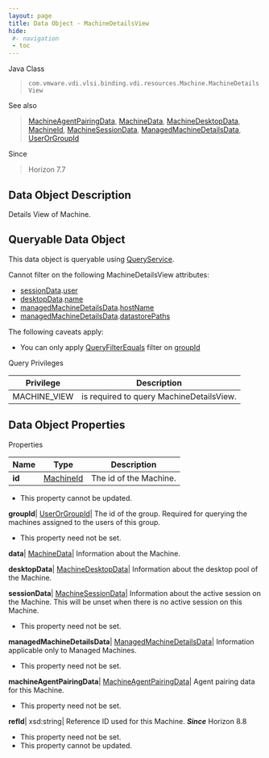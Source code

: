 ```yaml
---
layout: page
title: Data Object - MachineDetailsView
hide:
 #- navigation
 - toc
---
```






Java Class  
> `com.vmware.vdi.vlsi.binding.vdi.resources.Machine.MachineDetailsView`

See also  
> [MachineAgentPairingData](vdi.resources.Machine.MachineAgentPairingData.md), [MachineData](vdi.resources.Machine.MachineData.md), [MachineDesktopData](vdi.resources.Machine.MachineDesktopData.md), [MachineId](vdi.entity.MachineId.md), [MachineSessionData](vdi.resources.Machine.MachineSessionData.md), [ManagedMachineDetailsData](vdi.resources.Machine.ManagedMachineDetailsData.md), [UserOrGroupId](vdi.entity.UserOrGroupId.md)

Since  
> Horizon 7.7


## Data Object Description 

Details View of Machine. 

##  Queryable Data Object 

This data object is queryable using [QueryService](vdi.query.QueryService.md "QueryService"). 

Cannot filter on the following MachineDetailsView attributes: 

  * [sessionData](vdi.resources.Machine.MachineDetailsView.md#sessionData).[user](vdi.resources.Machine.MachineSessionData.md#user)
  * [desktopData](vdi.resources.Machine.MachineDetailsView.md#desktopData).[name](vdi.resources.Machine.MachineDesktopData.md#name)
  * [managedMachineDetailsData](vdi.resources.Machine.MachineDetailsView.md#managedMachineDetailsData).[hostName](vdi.resources.Machine.ManagedMachineDetailsData.md#hostName)
  * [managedMachineDetailsData](vdi.resources.Machine.MachineDetailsView.md#managedMachineDetailsData).[datastorePaths](vdi.resources.Machine.ManagedMachineDetailsData.md#datastorePaths)

The following caveats apply: 
  * You can only apply [QueryFilterEquals](vdi.query.QueryFilter.Equals.md) filter on [groupId](vdi.resources.Machine.MachineDetailsView.md#groupId)



Query Privileges 

Privilege |  Description   
---|---  
MACHINE_VIEW|  is required to query MachineDetailsView.   
  


## Data Object Properties

Properties

Name |  Type |  Description   
---|---|---  
**id**| [MachineId](vdi.entity.MachineId.md)|  The id of the Machine.   


 * This property cannot be updated.

  
**groupId**| [UserOrGroupId](vdi.entity.UserOrGroupId.md)|  The id of the group. Required for querying the machines assigned to the users of this group.   


 * This property need not be set.

  
**data**| [MachineData](vdi.resources.Machine.MachineData.md)|  Information about the Machine.   
  
**desktopData**| [MachineDesktopData](vdi.resources.Machine.MachineDesktopData.md)|  Information about the desktop pool of the Machine.   
  
**sessionData**| [MachineSessionData](vdi.resources.Machine.MachineSessionData.md)|  Information about the active session on the Machine. This will be unset when there is no active session on this Machine.   


 * This property need not be set.

  
**managedMachineDetailsData**| [ManagedMachineDetailsData](vdi.resources.Machine.ManagedMachineDetailsData.md)|  Information applicable only to Managed Machines.   


 * This property need not be set.

  
**machineAgentPairingData**| [MachineAgentPairingData](vdi.resources.Machine.MachineAgentPairingData.md)|  Agent pairing data for this Machine.   


 * This property need not be set.

  
**refId**|  xsd:string|  Reference ID used for this Machine.  **_Since_** Horizon 8.8  


 * This property need not be set.
 * This property cannot be updated.

  
  

  
